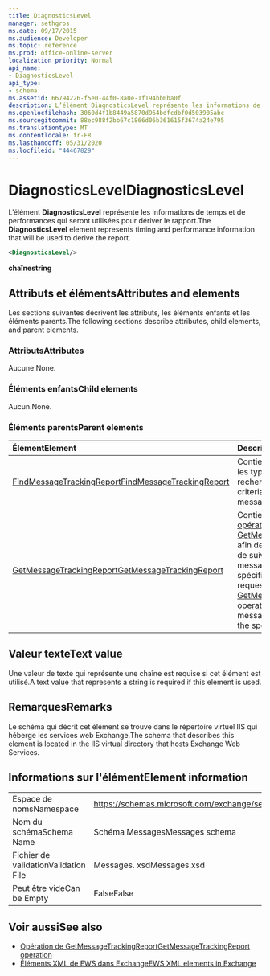```yaml
---
title: DiagnosticsLevel
manager: sethgros
ms.date: 09/17/2015
ms.audience: Developer
ms.topic: reference
ms.prod: office-online-server
localization_priority: Normal
api_name:
- DiagnosticsLevel
api_type:
- schema
ms.assetid: 66794226-f5e0-44f0-8a0e-1f194bb0ba0f
description: L’élément DiagnosticsLevel représente les informations de temps et de performances qui seront utilisées pour dériver le rapport.
ms.openlocfilehash: 3060d4f1b8449a5870d964bdfcdbf0d503905abc
ms.sourcegitcommit: 88ec988f2bb67c1866d06b361615f3674a24e795
ms.translationtype: MT
ms.contentlocale: fr-FR
ms.lasthandoff: 05/31/2020
ms.locfileid: "44467829"
---
```

# <a name="diagnosticslevel"></a><span data-ttu-id="55e9a-103">DiagnosticsLevel</span><span class="sxs-lookup"><span data-stu-id="55e9a-103">DiagnosticsLevel</span></span>

<span data-ttu-id="55e9a-104">L’élément **DiagnosticsLevel** représente les informations de temps et de performances qui seront utilisées pour dériver le rapport.</span><span class="sxs-lookup"><span data-stu-id="55e9a-104">The **DiagnosticsLevel** element represents timing and performance information that will be used to derive the report.</span></span> 
  
```XML
<DiagnosticsLevel/>
```

 <span data-ttu-id="55e9a-105">**chaîne**</span><span class="sxs-lookup"><span data-stu-id="55e9a-105">**string**</span></span>
## <a name="attributes-and-elements"></a><span data-ttu-id="55e9a-106">Attributs et éléments</span><span class="sxs-lookup"><span data-stu-id="55e9a-106">Attributes and elements</span></span>

<span data-ttu-id="55e9a-107">Les sections suivantes décrivent les attributs, les éléments enfants et les éléments parents.</span><span class="sxs-lookup"><span data-stu-id="55e9a-107">The following sections describe attributes, child elements, and parent elements.</span></span>
  
### <a name="attributes"></a><span data-ttu-id="55e9a-108">Attributs</span><span class="sxs-lookup"><span data-stu-id="55e9a-108">Attributes</span></span>

<span data-ttu-id="55e9a-109">Aucune.</span><span class="sxs-lookup"><span data-stu-id="55e9a-109">None.</span></span>
  
### <a name="child-elements"></a><span data-ttu-id="55e9a-110">Éléments enfants</span><span class="sxs-lookup"><span data-stu-id="55e9a-110">Child elements</span></span>

<span data-ttu-id="55e9a-111">Aucun.</span><span class="sxs-lookup"><span data-stu-id="55e9a-111">None.</span></span>
  
### <a name="parent-elements"></a><span data-ttu-id="55e9a-112">Éléments parents</span><span class="sxs-lookup"><span data-stu-id="55e9a-112">Parent elements</span></span>

|<span data-ttu-id="55e9a-113">**Élément**</span><span class="sxs-lookup"><span data-stu-id="55e9a-113">**Element**</span></span>|<span data-ttu-id="55e9a-114">**Description**</span><span class="sxs-lookup"><span data-stu-id="55e9a-114">**Description**</span></span>|
|:-----|:-----|
|[<span data-ttu-id="55e9a-115">FindMessageTrackingReport</span><span class="sxs-lookup"><span data-stu-id="55e9a-115">FindMessageTrackingReport</span></span>](findmessagetrackingreport.md) <br/> |<span data-ttu-id="55e9a-116">Contient des critères pour les types de messages à rechercher.</span><span class="sxs-lookup"><span data-stu-id="55e9a-116">Contains criteria for the types of messages to find.</span></span>  <br/> |
|[<span data-ttu-id="55e9a-117">GetMessageTrackingReport</span><span class="sxs-lookup"><span data-stu-id="55e9a-117">GetMessageTrackingReport</span></span>](getmessagetrackingreport.md) <br/> |<span data-ttu-id="55e9a-118">Contient la demande pour l' [opération GetMessageTrackingReport](getmessagetrackingreport-operation.md) afin de récupérer le rapport de suivi complet des messages pour l’ID spécifié.</span><span class="sxs-lookup"><span data-stu-id="55e9a-118">Contains the request for the [GetMessageTrackingReport operation](getmessagetrackingreport-operation.md) to retrieve the full message tracking report for the specified ID.</span></span>  <br/> |
   
## <a name="text-value"></a><span data-ttu-id="55e9a-119">Valeur texte</span><span class="sxs-lookup"><span data-stu-id="55e9a-119">Text value</span></span>

<span data-ttu-id="55e9a-120">Une valeur de texte qui représente une chaîne est requise si cet élément est utilisé.</span><span class="sxs-lookup"><span data-stu-id="55e9a-120">A text value that represents a string is required if this element is used.</span></span>
  
## <a name="remarks"></a><span data-ttu-id="55e9a-121">Remarques</span><span class="sxs-lookup"><span data-stu-id="55e9a-121">Remarks</span></span>

<span data-ttu-id="55e9a-122">Le schéma qui décrit cet élément se trouve dans le répertoire virtuel IIS qui héberge les services web Exchange.</span><span class="sxs-lookup"><span data-stu-id="55e9a-122">The schema that describes this element is located in the IIS virtual directory that hosts Exchange Web Services.</span></span>
  
## <a name="element-information"></a><span data-ttu-id="55e9a-123">Informations sur l'élément</span><span class="sxs-lookup"><span data-stu-id="55e9a-123">Element information</span></span>

|||
|:-----|:-----|
|<span data-ttu-id="55e9a-124">Espace de noms</span><span class="sxs-lookup"><span data-stu-id="55e9a-124">Namespace</span></span>  <br/> |https://schemas.microsoft.com/exchange/services/2006/messages  <br/> |
|<span data-ttu-id="55e9a-125">Nom du schéma</span><span class="sxs-lookup"><span data-stu-id="55e9a-125">Schema Name</span></span>  <br/> |<span data-ttu-id="55e9a-126">Schéma Messages</span><span class="sxs-lookup"><span data-stu-id="55e9a-126">Messages schema</span></span>  <br/> |
|<span data-ttu-id="55e9a-127">Fichier de validation</span><span class="sxs-lookup"><span data-stu-id="55e9a-127">Validation File</span></span>  <br/> |<span data-ttu-id="55e9a-128">Messages. xsd</span><span class="sxs-lookup"><span data-stu-id="55e9a-128">Messages.xsd</span></span>  <br/> |
|<span data-ttu-id="55e9a-129">Peut être vide</span><span class="sxs-lookup"><span data-stu-id="55e9a-129">Can be Empty</span></span>  <br/> |<span data-ttu-id="55e9a-130">False</span><span class="sxs-lookup"><span data-stu-id="55e9a-130">False</span></span>  <br/> |
   
## <a name="see-also"></a><span data-ttu-id="55e9a-131">Voir aussi</span><span class="sxs-lookup"><span data-stu-id="55e9a-131">See also</span></span>

- [<span data-ttu-id="55e9a-132">Opération de GetMessageTrackingReport</span><span class="sxs-lookup"><span data-stu-id="55e9a-132">GetMessageTrackingReport operation</span></span>](getmessagetrackingreport-operation.md)
- [<span data-ttu-id="55e9a-133">Éléments XML de EWS dans Exchange</span><span class="sxs-lookup"><span data-stu-id="55e9a-133">EWS XML elements in Exchange</span></span>](ews-xml-elements-in-exchange.md)

